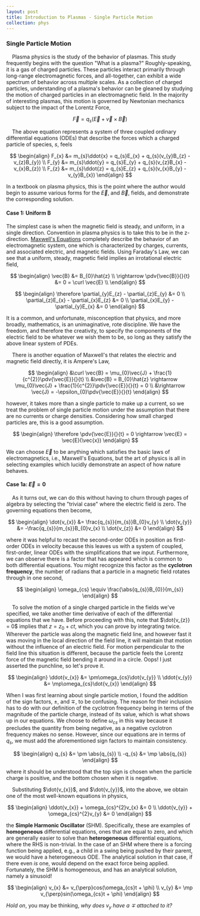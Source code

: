 ```yaml
---
layout: post
title: Introduction to Plasmas - Single Particle Motion
collection: phys
---
```

### Single Particle Motion  
&nbsp;&nbsp;&nbsp;&nbsp;Plasma physics is the study of the behavior of plasmas. This study frequently begins with the question "What is a plasma?" Roughly-speaking, it is a gas of charged particles. These particles interact primarily through long-range electromagnetic forces, and all-together, can exhibit a wide spectrum of behavior across multiple scales. As a collection of charged particles, understanding of a plasma's behavior can be gleaned by studying the motion of charged particles in an electromagnetic field. In the majority of interesting plasmas, this motion is governed by Newtonian mechanics subject to the impact of the Lorentz Force,

$$
\vec{F} = q_{s}(\vec{E} + \vec{v} \times \vec{B})
$$

&nbsp;&nbsp;&nbsp;&nbsp;The above equation represents a system of three coupled ordinary differential equations (ODEs) that describe the forces which a charged particle of species, $s$, feels

$$
\begin{align}
F_{x} &= m_{s}\ddot{x} = q_{s}E_{x} + q_{s}(v_{y}B_{z} - v_{z}B_{y}) \\
F_{y} &= m_{s}\ddot{y} = q_{s}E_{y} + q_{s}(v_{z}B_{x} - v_{x}B_{z}) \\
F_{z} &= m_{s}\ddot{z} = q_{s}E_{z} + q_{s}(v_{x}B_{y} - v_{y}B_{x})
\end{align}
$$

In a textbook on plasma physics, this is the point where the author would begin to assume various forms for the $\vec{E}$, and $\vec{B}$, fields, and demonstrate the corresponding solution. 

#### Case 1: Uniform B
The simplest case is when the magnetic field is steady, and uniform, in a single direction. Convention in plasma physics is to take this to be in the z-direction. [Maxwell's Equations](./2024-06-9_maxwell) completely describe the behavior of an electromagnetic system, one which is characterized by charges, currents, and associated electric, and magnetic fields. Using Faraday's Law, we can see that a uniform, steady, magnetic field implies an irrotational electric field,

$$
\begin{align}
\vec{B} &= B_{0}\hat{z} \\
\rightarrow \pdv{\vec{B}}{}{t} &= 0 = \curl \vec{E} \\
\end{align}
$$

$$
\begin{align}
\therefore \partial_{y}E_{z} - \partial_{z}E_{y} &= 0 \\
\partial_{z}E_{x} - \partial_{x}E_{z} &= 0 \\
\partial_{x}E_{y} - \partial_{y}E_{x} &= 0 
\end{align}
$$ 

It is a common, and unfortunate, misconception that physics, and more broadly, mathematics, is an unimaginative, rote discipline. We have the freedom, and therefore the creativity, to specify the components of the electric field to be whatever we wish them to be, so long as they satisfy the above linear system of PDEs. 

&nbsp;&nbsp;&nbsp;&nbsp;There is another equation of Maxwell's that relates the electric and magnetic field directly, it is Ampere's Law,

$$
\begin{align}
&\curl \vec{B} = \mu_{0}\vec{J} + \frac{1}{c^{2}}\pdv{\vec{E}}{}{t} \\
&\vec{B} = B_{0}\hat{z} \rightarrow \mu_{0}\vec{J} + \frac{1}{c^{2}}\pdv{\vec{E}}{}{t} = 0 \\
&\rightarrow \vec{J} = -\epsilon_{0}\pdv{\vec{E}}{}{t}
\end{align}
$$

however, it takes more than a single particle to make up a current, so we treat the problem of single particle motion under the assumption that there are no currents or charge densities. Considering how small charged particles are, this is a good assumption. 

$$
\begin{align}
\therefore \pdv{\vec{E}}{}{t} = 0 \rightarrow \vec{E} = \vec{E}(\vec{x})
\end{align}
$$

We can choose $\vec{E}$ to be anything which satisfies the basic laws of electromagnetics, i.e., Maxwell's Equations, but the art of physics is all in selecting examples which lucidly demonstrate an aspect of how nature behaves. 

#### Case 1a: $\vec{E} = 0$
&nbsp;&nbsp;&nbsp;&nbsp;As it turns out, we can do this without having to churn through pages of algebra by selecting the "trivial case" where the electric field is zero. The governing equations then become,

$$
\begin{align}
\dot{v_{x}} &= \frac{q_{s}}{m_{s}}B_{0}v_{y} \\
\dot{v_{y}} &= -\frac{q_{s}}{m_{s}}B_{0}v_{x} \\
\dot{v_{z}} &= 0
\end{align}
$$

where it was helpful to recast the second-order ODEs in position as first-order ODEs in velocity because this leaves us with a system of coupled, first-order, linear ODEs with the simplifications that we input. Furthermore, we can observe there is a factor that has appeared which is common to both differential equations. You might recognize this factor as the **cyclotron frequency**, the number of radians that a particle in a magnetic field rotates through in one second,

$$
\begin{align}
\omega_{cs} \equiv \frac{\abs{q_{s}}B_{0}}{m_{s}}
\end{align}
$$

&nbsp;&nbsp;&nbsp;&nbsp;To solve the motion of a single charged particle in the fields we've specified, we take another time derivative of each of the differential equations that we have. Before proceeding with this, note that $\dot{v_{z}} = 0$ implies that $z = z_{0} + ct$, which you can prove by integrating twice. Wherever the particle was along the magnetic field line, and however fast it was moving in the local direction of the field line, it will maintain that motion without the influence of an electric field. For motion perpendicular to the field line this situation is different, because the particle feels the Lorentz force of the magnetic field bending it around in a circle. Oops! I just asserted the punchline, so let's prove it. 

$$
\begin{align}
\ddot{v_{x}} &= \pm\omega_{cs}\dot{v_{y}} \\ 
\ddot{v_{y}} &= \mp\omega_{cs}\dot{v_{x}}
\end{align}
$$

When I was first learning about single particle motion, I found the addition of the sign factors, $\pm$, and $\mp$, to be confusing. The reason for their inclusion has to do with our definition of the cyclotron frequency being in terms of the magnitude of the particle charge, instead of its value, which is what shows up in our equations. We choose to define $\omega_{cs}$ in this way because it precludes the quantity from being negative, as a negative cyclotron frequency makes no sense. However, since our equations are in terms of $q_{s}$, we must add the aforementioned sign factors to maintain consistency.

$$
\begin{align}
q_{s} &= \pm \abs{q_{s}} \\
-q_{s} &= \mp \abs{q_{s}}
\end{align}
$$

where it should be understood that the top sign is chosen when the particle charge is positive, and the bottom chosen when it is negative. 

&nbsp;&nbsp;&nbsp;&nbsp;Substituting $\dot{v_{x}}$, and $\dot{v_{y}}$, into the above, we obtain one of the most well-known equations in physics,

$$
\begin{align}
\ddot{v_{x}} + \omega_{cs}^{2}v_{x} &= 0 \\
\ddot{v_{y}} + \omega_{cs}^{2}v_{y} &= 0 
\end{align}
$$

the **Simple Harmonic Oscillator** (SHM). Specifically, these are examples of **homogeneous** differential equations, ones that are equal to zero, and which are generally easier to solve than **heterogeneous** differential equations, where the RHS is non-trivial. In the case of an SHM where there is a forcing function being applied, e.g., a child in a swing being pushed by their parent, we would have a heterogeneous ODE. The analytical solution in that case, if there even *is* one, would depend on the exact force being applied. Fortunately, the SHM is homogeneous, and has an analytical solution, namely a sinusoid!

$$
\begin{align}
v_{x} &= v_{\perp}cos(\omega_{cs}t + \phi) \\
v_{y} &= \mp v_{\perp}sin(\omega_{cs}t + \phi) 
\end{align}
$$

*Hold on*, you may be thinking, *why does $v_{y}$ have a $\mp$ attached to it?*